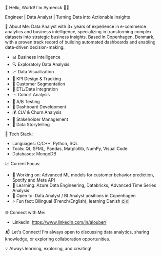 👋 Hello, World! I'm Aymerick 👨‍💻

Engineer | Data Analyst  | Turning Data into Actionable Insights

🌟 About Me:
Data Analyst with 3+ years of experience in e-commerce analytics and business intelligence, specializing in transforming complex datasets into strategic business insights. 
Based in Copenhagen, Denmark, with a proven track record of building automated dashboards and enabling data-driven decision-making.

- 📊 Business Intelligence
- 🔍 Exploratory Data Analysis
-  📈 Data Visualization
- 🎯 KPI Design & Tracking
- 👥 Customer Segmentation
- 🔄 ETL/Data Integration
- 📉 Cohort Analysis
- 🧪 A/B Testing
- 📱 Dashboard Development
- 💰 CLV & Churn Analysis
- 🤝 Stakeholder Management
- 📝 Data Storytelling


🚀 Tech Stack:
- Languages: C/C++, Python, SQL
- Tools: Qt, SFML, Pandas, Matplotlib, NumPy, Visual Code
- Databases: MongoDB

📈 Current Focus:

- 🔭 Working on: Advanced ML models for customer behavior prediction, Spotify and Meta API
- 🌱 Learning: Azure Data Engineering, Databricks, Advanced Time Series Analysis
- 👯 Open to: Data Analyst / BI Analyst positions in Copenhagen
- ⚡ Fun fact: Bilingual (French/English), learning Danish 🇩🇰

🌐 Connect with Me:
- LinkedIn: https://www.linkedin.com/in/alouber/

📬 Let's Connect!
I'm always open to discussing data analytics, sharing knowledge, or exploring collaboration opportunities.

💡 Always learning, exploring, and creating!
